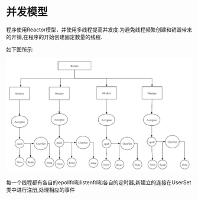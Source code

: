 # 并发模型

程序使用Reactor模型，并使用多线程提高并发度.为避免线程频繁创建和销毁带来的开销,在程序的开始创建固定数量的线程.

如下图所示:


![image](https://github.com/LhdDream/my_web/blob/master/my_web/img/model.png)


每一个线程都有各自的epollfd和listenfd和各自的定时器,新建立的连接在UserSet类中进行注册,处理相应的事件
